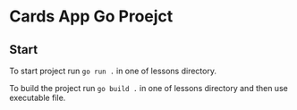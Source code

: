 # Cards App Go Proejct

## Start

To start project run `go run .` in one of lessons directory.

To build the project run `go build .` in one of lessons directory and then use executable file.
